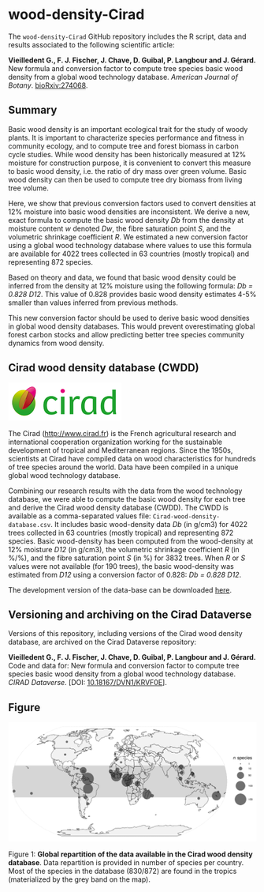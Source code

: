 # wood-density-Cirad

The `wood-density-Cirad` GitHub repository includes the R script, data and results associated to the following scientific article:

**Vieilledent G., F. J. Fischer, J. Chave, D. Guibal, P. Langbour and J. Gérard.** New formula and conversion factor to compute tree species basic wood density from a global wood technology database. _American Journal of Botany_. [bioRxiv:274068](https://doi.org/10.1101/274068).

## Summary

Basic wood density is an important ecological trait for the study of woody plants. It is important to characterize species performance and fitness in community ecology, and to compute tree and forest biomass in carbon cycle studies. While wood density has been historically measured at 12% moisture for construction purpose, it is convenient to convert this measure to basic wood density, i.e. the ratio of dry mass over green volume. Basic wood density can then be used to compute tree dry biomass from living tree volume.

Here, we show that previous conversion factors used to convert densities at 12% moisture into basic wood densities are inconsistent. We derive a new, exact formula to compute the basic wood density _Db_ from the density at moisture content _w_ denoted _Dw_, the fibre saturation point _S_, and the volumetric shrinkage coefficient _R_. We estimated a new conversion factor using a global wood technology database where values to use this formula are available for 4022 trees collected in 63 countries (mostly tropical) and representing 872 species.

Based on theory and data, we found that basic wood density could be inferred from the density at 12% moisture using the following formula: _Db = 0.828 D12_. This value of 0.828 provides basic wood density estimates 4-5% smaller than values inferred from previous methods.

This new conversion factor should be used to derive basic wood densities in global wood density databases. This would prevent overestimating global forest carbon stocks and allow predicting better tree species community dynamics from wood density.

## Cirad wood density database (CWDD)

[![Cirad](img/Logo-Cirad.png)](<http://www.cirad.fr>)

The Cirad (<http://www.cirad.fr>) is the French agricultural research and international cooperation organization working for the sustainable development of tropical and Mediterranean regions. Since the 1950s, scientists at Cirad have compiled data on wood characteristics for hundreds of tree species around the world. Data have been compiled in a unique global wood technology database.

Combining our research results with the data from the wood technology database, we were able to compute the basic wood density for each tree and derive the Cirad wood density database (CWDD). The CWDD is available as a comma-separated values file: `Cirad-wood-density-database.csv`. It includes basic wood-density data _Db_ (in g/cm3) for 4022 trees collected in 63 countries (mostly tropical) and representing 872 species. Basic wood-density has been computed from the wood-density at 12% moisture _D12_ (in g/cm3), the volumetric shrinkage coefficient _R_ (in %/%), and the fibre saturation point _S_ (in %) for 3832 trees. When _R_ or _S_ values were not available (for 190 trees), the basic wood-density was estimated from _D12_ using a conversion factor of 0.828: _Db = 0.828 D12_.

The development version of the data-base can be downloaded [here](https://github.com/ghislainv/wood-density-Cirad/blob/master/Cirad-wood-density-database.csv).

## Versioning and archiving on the Cirad Dataverse

Versions of this repository, including versions of the Cirad wood density database, are archived on the Cirad Dataverse repository: 

**Vieilledent G., F. J. Fischer, J. Chave, D. Guibal, P. Langbour and J. Gérard.** Code and data for: New formula and conversion factor to compute tree species basic wood density from a global wood technology database. _CIRAD Dataverse_. \[DOI: [10.18167/DVN1/KRVF0E](https://doi.org/10.18167/DVN1/KRVF0E)\].

## Figure

![](img/Location.png)

Figure 1: **Global repartition of the data available in the Cirad wood density database**. Data repartition is provided in number of species per country. Most of the species in the database (830/872) are found in the tropics (materialized by the grey band on the map).
